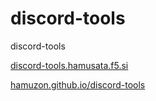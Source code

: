 # discord-tools
discord-tools

[discord-tools.hamusata.f5.si](https://discord-tools.hamusata.f5.si/)

[hamuzon.github.io/discord-tools](https://hamuzon.github.io/discord-tools/)
